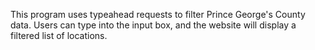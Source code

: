 This program uses typeahead requests to filter Prince George's County data. Users can type into the input box, and the website will display a filtered list of locations.
